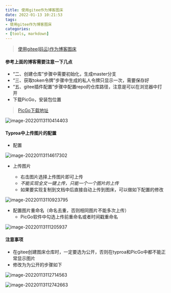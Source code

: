 ```yaml
---
title: 使用gitee作为博客图床
date: 2022-01-13 10:21:53
tags:
- 使用gitee作为博客图床
categories:
- [tools, markdown]
---
```





> [使用gitee(码云)作为博客图床](https://blog.csdn.net/zenglintao/article/details/106076822)


####  参考上面的博客需要注意一下几点

* “二、创建仓库”步骤中需要初始化，生成master分支
* “三、获取token令牌”步骤中生成的私人令牌只显示一次，需要保存好
* “五、gitee插件配置”步骤中配置repo的仓库路径，注意是可以在浏览器中打开
* 下载PicGo，安装包位置

> [PicGo下载地址](https://github.com/Molunerfinn/PicGo/releases)

![image-20220113110414403](https://gitee.com/ChuckieWill/picture/raw/master/img/202201131104572.png)





####  Typroa中上传图片的配置

* 配置

![image-20220113114617302](https://gitee.com/ChuckieWill/picture/raw/master/img/202201131147788.png)



* 上传图片

  * 右击图片选择上传图片即可上传
  * *不能实现全文一键上传，只能一个一个图片的上传*
  * 如果要实现复制到文档中后直接自动上传到图床，可以做如下配置的修改

![image-20220113110923795](https://gitee.com/ChuckieWill/picture/raw/master/img/202201131109840.png)

* 配置图片重命名（命名去重，否则相同图片不能多次上传）
  * PicGo软件中勾选上传前重命名或者时间戳重命名

![image-20220113111205937](https://gitee.com/ChuckieWill/picture/raw/master/img/202201131113940.png)





####  注意事项

* 在gitee创建图床仓库时，一定要选为公开，否则在typroa和PicGo中都不能正常显示图片
* 修改为为公开的步骤如下

![image-20220113112714563](https://gitee.com/ChuckieWill/picture/raw/master/img/202201131127515.png)







![image-20220113112742663](https://gitee.com/ChuckieWill/picture/raw/master/img/202201131127936.png)



